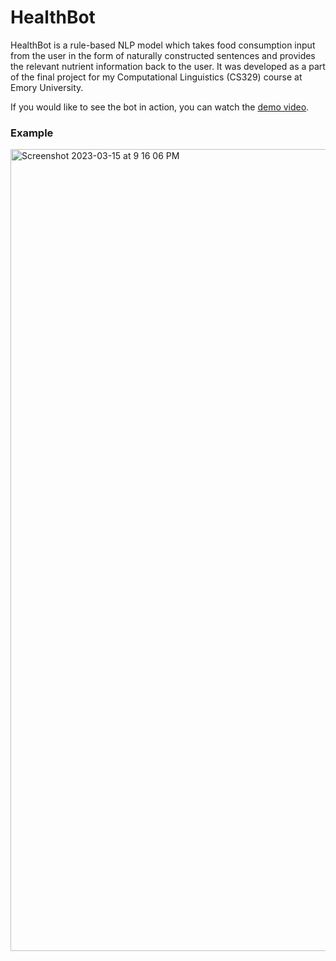 # HealthBot

HealthBot is a rule-based NLP model which takes food consumption input from the user in the form of naturally constructed sentences and provides the relevant nutrient information back to the user. It was developed as a part of the final project for my Computational Linguistics (CS329) course at Emory University. 

If you would like to see the bot in action, you can watch the [demo video](https://www.youtube.com/watch?v=TbHb3VGr1sY).


### Example

<img width="1283" alt="Screenshot 2023-03-15 at 9 16 06 PM" src="https://user-images.githubusercontent.com/35095726/225484574-c70855ca-d414-45fe-920d-e1ecc627685b.png">
